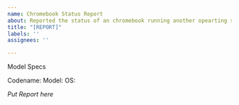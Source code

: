 ```yaml
---
name: Chromebook Status Report
about: Reported the status of an chromebook running another opearting system
title: "[REPORT]"
labels: ''
assignees: ''

---
```


Model Specs

Codename:
Model:
OS:

*Put Report here*
